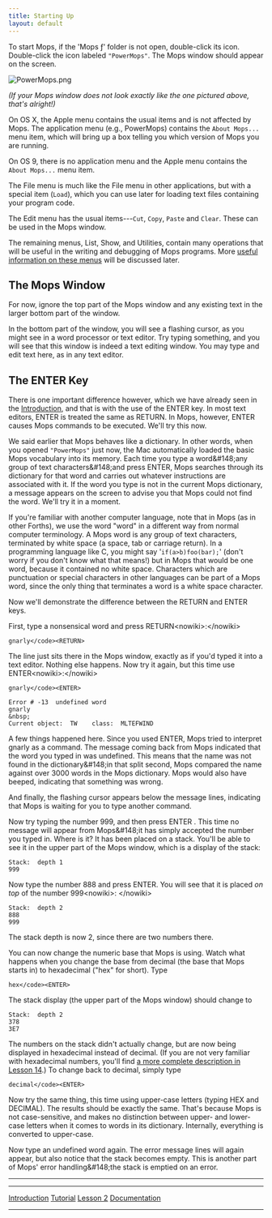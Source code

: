 ```yaml
---
title: Starting Up
layout: default
---
```


To start Mops, if the 'Mops &fnof;' folder is not open, double-click
its icon. Double-click the icon labeled `"PowerMops"`.
The Mops window should appear on the screen.

![](/pmops/PowerMops.png "PowerMops.png")

*(If your Mops window does not look exactly like the one pictured above,
that's alright!)*

On OS X, the Apple menu contains the usual items and is not affected by
Mops. The application menu (e.g., PowerMops) contains the `About
Mops...` menu item, which will bring up a box telling you
which version of Mops you are running.

On OS 9, there is no application menu and the Apple menu contains the
`About Mops...` menu item.

The File menu is much like the File menu in other applications, but with
a special item (`Load`), which you can use later for
loading text files containing your program code.

The Edit menu has the usual items---`Cut`,
`Copy`, `Paste` and
`Clear`. These can be used in the Mops window.

The remaining menus, List, Show, and Utilities, contain many operations
that will be useful in the writing and debugging of Mops programs. More
[ useful information on these menus](Reference_1) will be
discussed later.

The Mops Window
---------------

For now, ignore the top part of the Mops window and any existing text in
the larger bottom part of the window.

In the bottom part of the window, you will see a flashing cursor, as you
might see in a word processor or text editor. Try typing something, and
you will see that this window is indeed a text editing window. You may
type and edit text here, as in any text editor.

The ENTER Key
-------------

There is one important difference however, which we have already seen in
the [Introduction](Tutorial), and that is with the use of the
ENTER key. In most text editors, ENTER is treated the same as RETURN. In
Mops, however, ENTER causes Mops commands to be executed. We'll try
this now.

We said earlier that Mops behaves like a dictionary. In other words,
when you opened `"PowerMops"` just now, the Mac
automatically loaded the basic Mops vocabulary into its memory. Each
time you type a word&\#148;any group of text characters&\#148;and press
ENTER, Mops searches through its dictionary for that word and carries
out whatever instructions are associated with it. If the word you type
is not in the current Mops dictionary, a message appears on the screen
to advise you that Mops could not find the word. We'll try it in a
moment.

If you're familiar with another computer language, note that in Mops
(as in other Forths), we use the word "word" in a different way from
normal computer terminology. A Mops word is any group of text
characters, terminated by white space (a space, tab or carriage return).
In a programming language like C, you might say
'`if(a>b)foo(bar);`' (don't worry if you don't
know what that means!) but in Mops that would be one word, because it
contained no white space. Characters which are punctuation or special
characters in other languages can be part of a Mops word, since the only
thing that terminates a word is a white space character.

Now we'll demonstrate the difference between the RETURN and ENTER keys.

First, type a nonsensical word and press RETURN\<nowiki\>:\</nowiki\>

`gnarly</code><RETURN>`

The line just sits there in the Mops window, exactly as if you'd typed
it into a text editor. Nothing else happens. Now try it again, but this
time use ENTER\<nowiki\>:\</nowiki\>

`gnarly</code><ENTER>`

`Error # -13  undefined word`\
`gnarly`\
`&nbsp;`\
`Current object:  TW    class:  MLTEFWIND`

A few things happened here. Since you used ENTER, Mops tried to
interpret gnarly as a command. The message coming back from Mops
indicated that the word you typed in was undefined. This means that the
name was not found in the dictionary&\#148;in that split second, Mops
compared the name against over 3000 words in the Mops dictionary. Mops
would also have beeped, indicating that something was wrong.

And finally, the flashing cursor appears below the message lines,
indicating that Mops is waiting for you to type another command.

Now try typing the number 999, and then press ENTER . This time no
message will appear from Mops&\#148;it has simply accepted the number
you typed in. Where is it? It has been placed on a stack. You'll be
able to see it in the upper part of the Mops window, which is a display
of the stack:

`Stack:  depth 1`\
`999`

Now type the number 888 and press ENTER. You will see that it is placed
*on top* of the number 999\<nowiki\>: \</nowiki\>

`Stack:  depth 2`\
`888`\
`999 `

The stack depth is now 2, since there are two numbers there.

You can now change the numeric base that Mops is using. Watch what
happens when you change the base from decimal (the base that Mops starts
in) to hexadecimal ("hex" for short). Type

`hex</code><ENTER>`

The stack display (the upper part of the Mops window) should change to

`Stack:  depth 2`\
`378`\
`3E7`

The numbers on the stack didn't actually change, but are now being
displayed in hexadecimal instead of decimal. (If you are not very
familiar with hexadecimal numbers, you'll find [a more complete
description in Lesson
14](Lesson_14#Decimal,_Hex,_and_Binary_Arithmetic).) To
change back to decimal, simply type

`decimal</code><ENTER>`

Now try the same thing, this time using upper-case letters (typing HEX
and DECIMAL). The results should be exactly the same. That's because
Mops is not case-sensitive, and makes no distinction between upper- and
lower-case letters when it comes to words in its dictionary. Internally,
everything is converted to upper-case.

Now type an undefined word again. The error message lines will again
appear, but also notice that the stack becomes empty. This is another
part of Mops' error handling&\#148;the stack is emptied on an error.

------------------------------------------------------------------------

  ------------------------------------------- --------------------------------- ---------------------------------
  [Introduction](Tutorial)         [Tutorial](Tutorial)   [Lesson 2](Lesson_2)
  [Documentation](Documentation)                                     
  ------------------------------------------- --------------------------------- ---------------------------------



